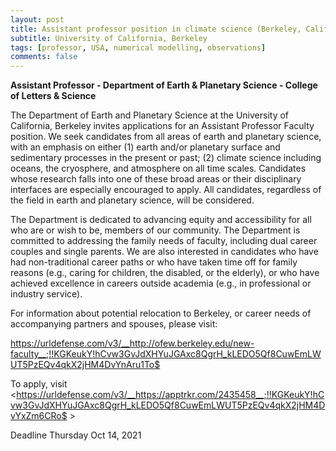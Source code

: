 ```yaml
---
layout: post
title: Assistant professor position in climate science (Berkeley, California)
subtitle: University of California, Berkeley
tags: [professor, USA, numerical modelling, observations]
comments: false
---
```

**Assistant Professor - Department of Earth & Planetary Science -
College of Letters & Science**

The Department of Earth and Planetary Science at the University of
California, Berkeley invites applications for an Assistant Professor
Faculty position. We seek candidates from all areas of earth and
planetary science, with an emphasis on either (1) earth and/or
planetary surface and sedimentary processes in the present or past;
(2) climate science including oceans, the cryosphere, and atmosphere
on all time scales. Candidates whose research falls into one of these
broad areas or their disciplinary interfaces are especially encouraged
to apply. All candidates, regardless of the field in earth and
planetary science, will be considered.

The Department is dedicated to advancing equity and accessibility for
all who are or wish to be, members of our community. The Department is
committed to addressing the family needs of faculty, including dual
career couples and single parents. We are also interested in
candidates who have had non-traditional career paths or who have taken
time off for family reasons (e.g., caring for children, the disabled,
or the elderly), or who have achieved excellence in careers outside
academia (e.g., in professional or industry service).

For information about potential relocation to Berkeley, or career
needs of accompanying partners and spouses, please visit:

https://urldefense.com/v3/__http://ofew.berkeley.edu/new-faculty__;!!KGKeukY!hCvw3GvJdXHYuJGAxc8QgrH_kLEDO5Qf8CuwEmLWUT5PzEQv4qkX2jHM4DvYnAru1To$

To apply, visit <https://urldefense.com/v3/__https://apptrkr.com/2435458__;!!KGKeukY!hCvw3GvJdXHYuJGAxc8QgrH_kLEDO5Qf8CuwEmLWUT5PzEQv4qkX2jHM4DvYxZm6CRo$ >

Deadline Thursday Oct 14, 2021
